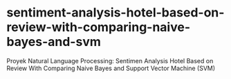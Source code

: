 # sentiment-analysis-hotel-based-on-review-with-comparing-naive-bayes-and-svm

Proyek Natural Language Processing: Sentimen Analysis Hotel Based on Review With Comparing Naive Bayes and Support Vector Machine (SVM)
